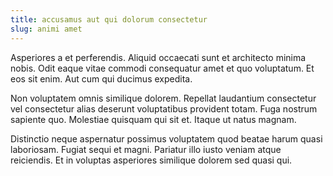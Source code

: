 ```yaml
---
title: accusamus aut qui dolorum consectetur
slug: animi amet
---
```


Asperiores a et perferendis. Aliquid occaecati sunt et architecto minima nobis. Odit eaque vitae commodi consequatur amet et quo voluptatum. Et eos sit enim. Aut cum qui ducimus expedita.

Non voluptatem omnis similique dolorem. Repellat laudantium consectetur vel consectetur alias deserunt voluptatibus provident totam. Fuga nostrum sapiente quo. Molestiae quisquam qui sit et. Itaque ut natus magnam.

Distinctio neque aspernatur possimus voluptatem quod beatae harum quasi laboriosam. Fugiat sequi et magni. Pariatur illo iusto veniam atque reiciendis. Et in voluptas asperiores similique dolorem sed quasi qui.
